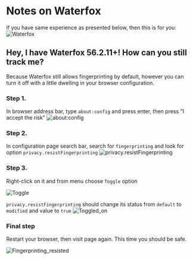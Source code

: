 # Notes on Waterfox
If you have same experience as presented below, then this is for you:
![Waterfox](https://imgur.com/penUoCK.png)

## Hey, I have Waterfox 56.2.11+! How can you still track me?
Because Waterfox still allows fingerprinting by default, however you can turn it off with a little dwelling in your browser configuration.

### Step 1.
In browser address bar, type `about:config` and press enter, then press "I accept the risk"
![about:config](https://imgur.com/gMAMKE5.png)

### Step 2.
In configuration page search bar, search for `fingerprinting` and look for option `privacy.resistFingerprinting`
![privacy.resistFingerprinting](https://imgur.com/UAyl8dR.png)

### Step 3.
Right-click on it and from menu choose `Toggle` option


![Toggle](https://imgur.com/SMXLYt3.png)

`privacy.resistFingerprinting` should change its status from `default` to `modified` and value to `true`
![Toggled_on](https://imgur.com/dFaFygg.png)

### Final step
Restart your browser, then visit page again. This time you should be safe.

![Fingerprinting_resisted](https://imgur.com/NBBom84.png)